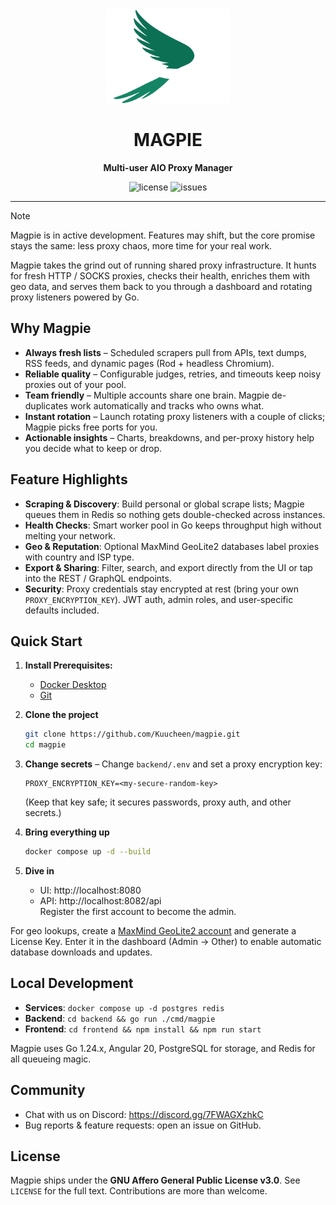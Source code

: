 <div align="center">
  <img src="frontend/src/assets/logo/magpie-light.png" alt="Magpie logo" height="150">
  <h1>MAGPIE</h1>
  <p><strong>Multi-user AIO Proxy Manager</strong></p>
</div>

<div align="center">
  <img src="https://img.shields.io/github/license/Kuucheen/magpie.svg" alt="license">
  <img src="https://img.shields.io/github/issues/Kuucheen/magpie.svg" alt="issues">

[//]: # (  <img src="https://img.shields.io/github/stars/Kuucheen/magpie.svg?style=social" alt="stars">)
</div>

---

> [!NOTE]
> Magpie is in active development. Features may shift, but the core promise stays the same: less proxy chaos, more time for your real work.

Magpie takes the grind out of running shared proxy infrastructure. It hunts for fresh HTTP / SOCKS proxies, checks their health, enriches them with geo data, and serves them back to you through a dashboard and rotating proxy listeners powered by Go.

## Why Magpie
- **Always fresh lists** – Scheduled scrapers pull from APIs, text dumps, RSS feeds, and dynamic pages (Rod + headless Chromium).
- **Reliable quality** – Configurable judges, retries, and timeouts keep noisy proxies out of your pool.
- **Team friendly** – Multiple accounts share one brain. Magpie de-duplicates work automatically and tracks who owns what.
- **Instant rotation** – Launch rotating proxy listeners with a couple of clicks; Magpie picks free ports for you.
- **Actionable insights** – Charts, breakdowns, and per-proxy history help you decide what to keep or drop.

## Feature Highlights
- **Scraping & Discovery**: Build personal or global scrape lists; Magpie queues them in Redis so nothing gets double-checked across instances.
- **Health Checks**: Smart worker pool in Go keeps throughput high without melting your network.
- **Geo & Reputation**: Optional MaxMind GeoLite2 databases label proxies with country and ISP type.
- **Export & Sharing**: Filter, search, and export directly from the UI or tap into the REST / GraphQL endpoints.
- **Security**: Proxy credentials stay encrypted at rest (bring your own `PROXY_ENCRYPTION_KEY`). JWT auth, admin roles, and user-specific defaults included.

## Quick Start

1. **Install Prerequisites:**
    - [Docker Desktop](https://www.docker.com/)
    - [Git](https://git-scm.com/downloads)

2. **Clone the project**
   ```bash
   git clone https://github.com/Kuucheen/magpie.git
   cd magpie
   ```
3. **Change secrets** – Change `backend/.env` and set a proxy encryption key:
   ```env
   PROXY_ENCRYPTION_KEY=<my-secure-random-key>
   ```
   (Keep that key safe; it secures passwords, proxy auth, and other secrets.)
4. **Bring everything up**
   ```bash
   docker compose up -d --build
   ```
5. **Dive in**
    - UI: http://localhost:8080
    - API: http://localhost:8082/api  
      Register the first account to become the admin.

For geo lookups, create a [MaxMind GeoLite2 account](https://dev.maxmind.com/geoip/geolite2-free-geolocation-data) and generate a License Key. Enter it in the dashboard (Admin → Other) to enable automatic database downloads and updates.

## Local Development
- **Services**: `docker compose up -d postgres redis`
- **Backend**: `cd backend && go run ./cmd/magpie`
- **Frontend**: `cd frontend && npm install && npm run start`

Magpie uses Go 1.24.x, Angular 20, PostgreSQL for storage, and Redis for all queueing magic.

## Community
- Chat with us on Discord: https://discord.gg/7FWAGXzhkC
- Bug reports & feature requests: open an issue on GitHub.

## License
Magpie ships under the **GNU Affero General Public License v3.0**. See `LICENSE` for the full text. Contributions are more than welcome.
